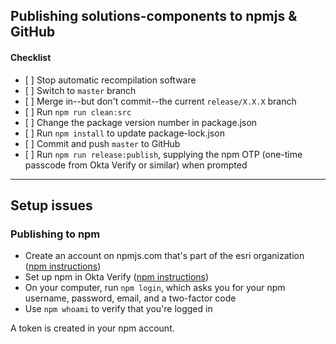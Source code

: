 ## Publishing solutions-components to npmjs & GitHub

#### Checklist

* \[ \] Stop automatic recompilation software
* \[ \] Switch to `master` branch
* \[ \] Merge in--but don't commit--the current `release/X.X.X` branch
* \[ \] Run `npm run clean:src`
* \[ \] Change the package version number in package.json
* \[ \] Run `npm install` to update package-lock.json
* \[ \] Commit and push `master` to GitHub
* \[ \] Run `npm run release:publish`, supplying the npm OTP (one-time passcode from Okta Verify or similar) when prompted


---

## Setup issues

### Publishing to npm

* Create an account on npmjs.com that's part of the esri organization ([npm instructions](https://docs.npmjs.com/creating-a-new-npm-user-account))
* Set up npm in Okta Verify ([npm instructions](https://docs.npmjs.com/configuring-two-factor-authentication))
* On your computer, run `npm login`, which asks you for your npm username, password, email, and a two-factor code
* Use `npm whoami` to verify that you're logged in

A token is created in your npm account.
